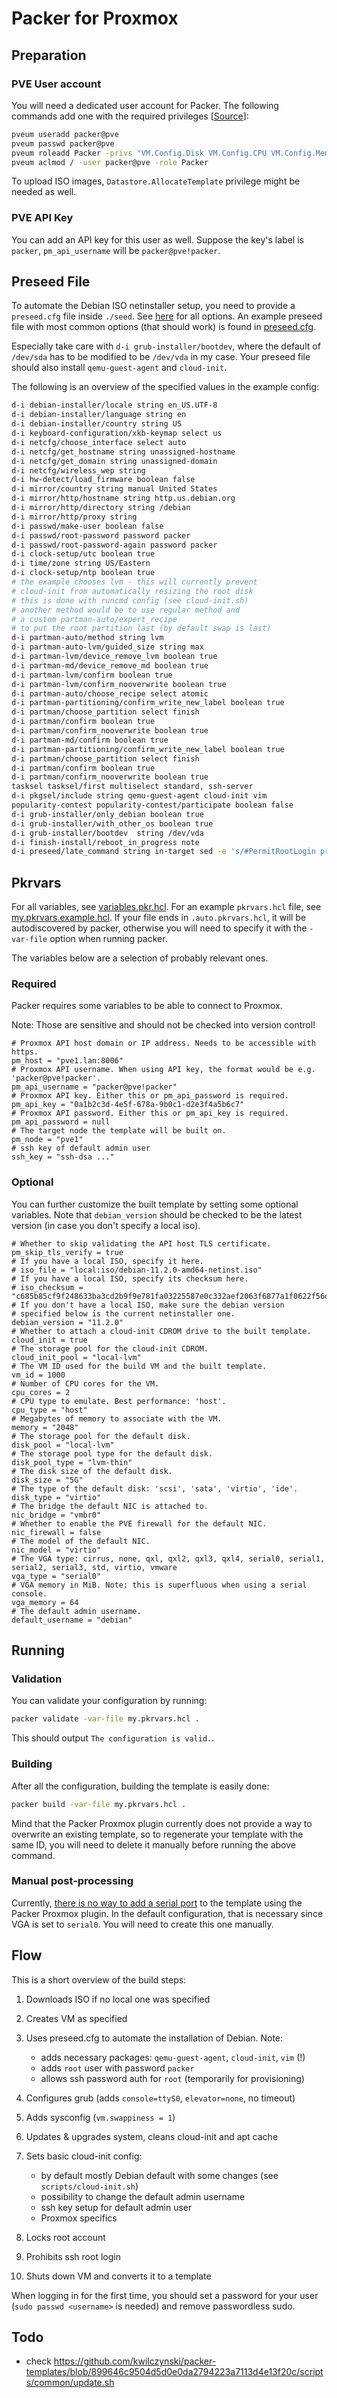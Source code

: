 # Packer for Proxmox

## Preparation

### PVE User account

You will need a dedicated user account for Packer.
The following commands add one with the required privileges [[Source](https://github.com/hashicorp/packer/issues/8463#issuecomment-726844945)]:

```bash
pveum useradd packer@pve
pveum passwd packer@pve
pveum roleadd Packer -privs "VM.Config.Disk VM.Config.CPU VM.Config.Memory Datastore.AllocateSpace Sys.Modify VM.Config.Options VM.Allocate VM.Audit VM.Console VM.Config.CDROM VM.Config.Network VM.PowerMgmt VM.Config.HWType VM.Monitor"
pveum aclmod / -user packer@pve -role Packer
```

To upload ISO images, `Datastore.AllocateTemplate` privilege might be needed as well.

### PVE API Key

You can add an API key for this user as well. Suppose the key's label is `packer`, `pm_api_username` will be `packer@pve!packer`.

## Preseed File

To automate the Debian ISO netinstaller setup, you need to provide a `preseed.cfg` file inside `./seed`. See [here](https://preseed.debian.net/debian-preseed/bullseye/amd64-main-full.txt) for all options. An example preseed file with most common options (that should work) is found in [preseed.cfg](preseed.cfg).

Especially take care with `d-i grub-installer/bootdev`, where the default of `/dev/sda` has to be modified to be `/dev/vda` in my case. Your preseed file should also install `qemu-guest-agent` and `cloud-init`.

The following is an overview of the specified values in the example config:

```bash
d-i debian-installer/locale string en_US.UTF-8
d-i debian-installer/language string en
d-i debian-installer/country string US
d-i keyboard-configuration/xkb-keymap select us
d-i netcfg/choose_interface select auto
d-i netcfg/get_hostname string unassigned-hostname
d-i netcfg/get_domain string unassigned-domain
d-i netcfg/wireless_wep string
d-i hw-detect/load_firmware boolean false
d-i mirror/country string manual United States
d-i mirror/http/hostname string http.us.debian.org
d-i mirror/http/directory string /debian
d-i mirror/http/proxy string
d-i passwd/make-user boolean false
d-i passwd/root-password password packer
d-i passwd/root-password-again password packer
d-i clock-setup/utc boolean true
d-i time/zone string US/Eastern
d-i clock-setup/ntp boolean true
# the example chooses lvm - this will currently prevent
# cloud-init from automatically resizing the root disk
# this is done with runcmd config (see cloud-init.sh)
# another method would be to use regular method and
# a custom partman-auto/expert_recipe
# to put the root partition last (by default swap is last)
d-i partman-auto/method string lvm
d-i partman-auto-lvm/guided_size string max
d-i partman-lvm/device_remove_lvm boolean true
d-i partman-md/device_remove_md boolean true
d-i partman-lvm/confirm boolean true
d-i partman-lvm/confirm_nooverwrite boolean true
d-i partman-auto/choose_recipe select atomic
d-i partman-partitioning/confirm_write_new_label boolean true
d-i partman/choose_partition select finish
d-i partman/confirm boolean true
d-i partman/confirm_nooverwrite boolean true
d-i partman-md/confirm boolean true
d-i partman-partitioning/confirm_write_new_label boolean true
d-i partman/choose_partition select finish
d-i partman/confirm boolean true
d-i partman/confirm_nooverwrite boolean true
tasksel tasksel/first multiselect standard, ssh-server
d-i pkgsel/include string qemu-guest-agent cloud-init vim
popularity-contest popularity-contest/participate boolean false
d-i grub-installer/only_debian boolean true
d-i grub-installer/with_other_os boolean true
d-i grub-installer/bootdev  string /dev/vda
d-i finish-install/reboot_in_progress note
d-i preseed/late_command string in-target sed -e 's/#PermitRootLogin prohibit-password/PermitRootLogin yes/' -i /etc/ssh/sshd_config
```

## Pkrvars

For all variables, see [variables.pkr.hcl](variables.pkr.hcl). For an example `pkrvars.hcl` file, see [my.pkrvars.example.hcl](my.pkrvars.example.hcl). If your file ends in `.auto.pkrvars.hcl`, it will be autodiscovered by packer, otherwise you will need to specify it with the `-var-file` option when running packer.

The variables below are a selection of probably relevant ones.

### Required

Packer requires some variables to be able to connect to Proxmox.

Note: Those are sensitive and should not be checked into version control!

```hcl
# Proxmox API host domain or IP address. Needs to be accessible with https.
pm_host = "pve1.lan:8006"
# Proxmox API username. When using API key, the format would be e.g. 'packer@pve!packer'.
pm_api_username = "packer@pve!packer"
# Proxmox API key. Either this or pm_api_password is required.
pm_api_key = "0a1b2c3d-4e5f-678a-9b0c1-d2e3f4a5b6c7"
# Proxmox API password. Either this or pm_api_key is required.
pm_api_password = null
# The target node the template will be built on.
pm_node = "pve1"
# ssh key of default admin user
ssh_key = "ssh-dsa ..."
```

### Optional

You can further customize the built template by setting some optional variables. Note that `debian_version` should be checked to be the latest version (in case you don't specify a local iso).

```hcl
# Whether to skip validating the API host TLS certificate.
pm_skip_tls_verify = true
# If you have a local ISO, specify it here.
# iso_file = "local:iso/debian-11.2.0-amd64-netinst.iso"
# If you have a local ISO, specify its checksum here.
# iso_checksum = "c685b85cf9f248633ba3cd2b9f9e781fa03225587e0c332aef2063f6877a1f0622f56d44cf0690087b0ca36883147ecb5593e3da6f965968402cdbdf12f6dd74"
# If you don't have a local ISO, make sure the debian version
# specified below is the current netinstaller one.
debian_version = "11.2.0"
# Whether to attach a cloud-init CDROM drive to the built template.
cloud_init = true
# The storage pool for the cloud-init CDROM.
cloud_init_pool = "local-lvm"
# The VM ID used for the build VM and the built template.
vm_id = 1000
# Number of CPU cores for the VM.
cpu_cores = 2
# CPU type to emulate. Best performance: 'host'.
cpu_type = "host"
# Megabytes of memory to associate with the VM.
memory = "2048"
# The storage pool for the default disk.
disk_pool = "local-lvm"
# The storage pool type for the default disk.
disk_pool_type = "lvm-thin"
# The disk size of the default disk.
disk_size = "5G"
# The type of the default disk: 'scsi', 'sata', 'virtio', 'ide'.
disk_type = "virtio"
# The bridge the default NIC is attached to.
nic_bridge = "vmbr0"
# Whether to enable the PVE firewall for the default NIC.
nic_firewall = false
# The model of the default NIC.
nic_model = "virtio"
# The VGA type: cirrus, none, qxl, qxl2, qxl3, qxl4, serial0, serial1, serial2, serial3, std, virtio, vmware
vga_type = "serial0"
# VGA memory in MiB. Note: this is superfluous when using a serial console.
vga_memory = 64
# The default admin username.
default_username = "debian"
```

## Running

### Validation

You can validate your configuration by running:

```bash
packer validate -var-file my.pkrvars.hcl .
```

This should output `The configuration is valid.`.

### Building

After all the configuration, building the template is easily done:

```bash
packer build -var-file my.pkrvars.hcl .
```

Mind that the Packer Proxmox plugin currently does not provide a way to overwrite an existing template, so to regenerate your template with the same ID, you will need to delete it manually before running the above command.

### Manual post-processing

Currently, [there is no way to add a serial port](https://github.com/hashicorp/packer-plugin-proxmox/issues/41) to the template using the Packer Proxmox plugin. In the default configuration, that is necessary since VGA is set to `serial0`. You will need to create this one manually.

## Flow
This is a short overview of the build steps:

1. Downloads ISO if no local one was specified
2. Creates VM as specified
3. Uses preseed.cfg to automate the installation of Debian. Note:

    * adds necessary packages: `qemu-guest-agent`, `cloud-init`, `vim` (!)
    * adds `root` user with password `packer`
    * allows ssh password auth for `root` (temporarily for provisioning)

4. Configures grub (adds `console=ttyS0`, `elevator=none`, no timeout)
5. Adds sysconfig (`vm.swappiness = 1`)
6. Updates & upgrades system, cleans cloud-init and apt cache
7. Sets basic cloud-init config:

    * by default mostly Debian default with some changes (see `scripts/cloud-init.sh`)
    * possibility to change the default admin username
    * ssh key setup for default admin user
    * Proxmox specifics

8. Locks root account
9. Prohibits ssh root login
10. Shuts down VM and converts it to a template

When logging in for the first time, you should set a password for your user (`sudo passwd <username>` is needed) and remove passwordless sudo.

## Todo
- check https://github.com/kwilczynski/packer-templates/blob/899646c9504d5d0e0da2794223a7113d4e13f20c/scripts/common/update.sh
